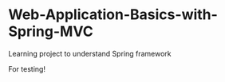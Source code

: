 # Web-Application-Basics-with-Spring-MVC
Learning project to understand Spring framework

For testing!
